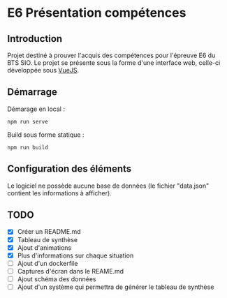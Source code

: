 # E6 Présentation compétences
## Introduction
Projet destiné à prouver l'acquis des compétences pour l'épreuve E6 du BTS SIO. Le projet se présente sous la forme d'une interface web, celle-ci développée sous [VueJS](https://vuejs.org/).
## Démarrage
Démarage en local :
```
npm run serve
```
Build sous forme statique :
```
npm run build
```
## Configuration des éléments
Le logiciel ne possède aucune base de données (le fichier "data.json" contient les informations à afficher).
## TODO
- [x] Créer un README.md
- [x] Tableau de synthèse
- [x] Ajout d'animations
- [x] Plus d'informations sur chaque situation
- [ ] Ajout d'un dockerfile
- [ ] Captures d'écran dans le REAME.md
- [ ] Ajout schéma des données
- [ ] Ajout d'un système qui permettra de générer le tableau de synthèse